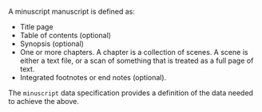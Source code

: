 A minuscript manuscript is defined as:

- Title page
- Table of contents (optional)
- Synopsis (optional)
- One or more chapters. A chapter is a collection of scenes. A scene is either
  a text file, or a scan of something that is treated as a full page of text.
- Integrated footnotes or end notes (optional).

The `minuscript` data specification provides a definition of the data needed to
achieve the above.
